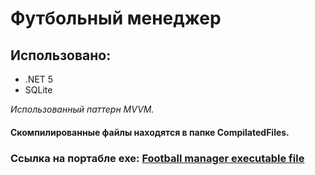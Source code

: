 # Футбольный менеджер

## Использовано:
 - .NET 5
 - SQLite

*Использованный паттерн MVVM.*

#### Скомпилированные файлы находятся в папке CompilatedFiles.




### Ссылка на портабле exe: [Football manager executable file](https://drive.google.com/file/d/1nn9N4Dypic94-7_8IbNpjPFBBe59-yhd/view?usp=drive_link)
